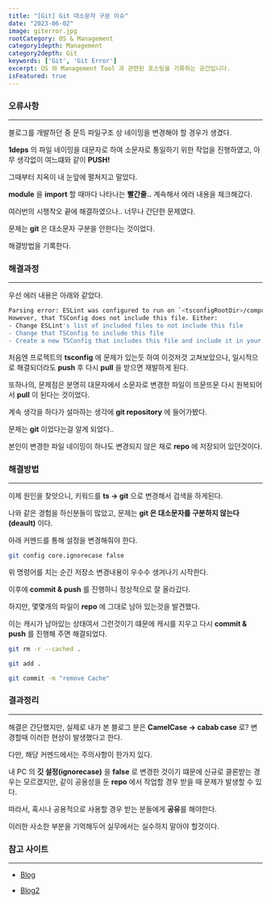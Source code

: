 ```yaml
---
title: "[Git] Git 대소문자 구분 이슈"
date: "2023-06-02"
image: giterror.jpg
rootCategory: OS & Management
category1depth: Management
category2depth: Git
keywords: ['Git', 'Git Error']
excerpt: OS 와 Management Tool 과 관련된 포스팅을 기록하는 공간입니다.
isFeatured: true
---
```



### 오류사항

---

블로그를 개발하던 중 문득 파일구조 상 네이밍을 변경해야 할 경우가 생겼다.

**1deps** 의 파일 네이밍을 대문자로 하여 소문자로 통일하기 위한 작업을 진행하였고, 아무 생각없이 여느떄와 같이 **PUSH!**

그때부터 지옥이 내 눈앞에 펼쳐지고 말았다.

**module** 을 **import** 할 때마다 나타나는 **빨간줄..** 계속해서 에러 내용을 체크해갔다.

여러번의 시행착오 끝에 해결하였으나.. 너무나 간단한 문제였다.

문제는 **git** 은 대소문자 구분을 안한다는 것이었다.

해결방법을 기록한다.

### 해결과정

---

우선 에러 내용은 아래와 같았다.

```bash
Parsing error: ESLint was configured to run on `<tsconfigRootDir>/component/TestComponent.cy.ts` using `parserOptions.project`: <tsconfigRootDir>/../../../../../../users/tduke/desktop/dev/blog/cypress/tsconfig.json
However, that TSConfig does not include this file. Either:
- Change ESLint's list of included files to not include this file
- Change that TSConfig to include this file
- Create a new TSConfig that includes this file and include it in your parserOptions.project
```
처음엔 프로젝트의 **tsconfig** 에 문제가 있는듯 하여 이것저것 고쳐보았으나, 일시적으로 해결되더라도 **push** 후 다시 **pull** 을 받으면 재발하게 된다.

또하나의, 문제점은 분명히 대문자에서 소문자로 변경한 파일이 뜨문뜨문 다시 원복되어서 **pull** 이 된다는 것이었다.

계속 생각을 하다가 설마하는 생각에 **git repository** 에 들어가봤다.

문제는 **git** 이었다는걸 알게 되었다..

본인이 변경한 파일 네이밍이 하나도 변경되지 않은 채로 **repo** 에 저장되어 있던것이다.

### 해결방법

---

이제 원인을 찾앗으니, 키워드를 **ts -> git** 으로 변경해서 검색을 하게된다.

나와 같은 경험을 하신분들이 많았고, 문제는 **git 은 대소문자를 구분하지 않는다(deault)** 이다.

아래 커멘드를 통해 설정을 변경해줘야 한다.

```bash
git config core.ignorecase false
```
위 명령어를 치는 순간 저장소 변경내용이 우수수 생겨나기 시작한다.

이후에 **commit & push** 를 진행하니 정상적으로 잘 올라갔다.

하지만, 몇몇개의 파일이 **repo** 에 그대로 남아 있는것을 발견했다.

이는 캐시가 남아있는 상태여서 그런것이기 떄문에 캐시를 지우고 다시 **commit & push** 를 진행해 주면 해결되었다.

```bash
git rm -r --cached .

git add .

git commit -m "remove Cache"
```

### 결과정리

---

해결은 간단했지만, 실제로 내가 본 블로그 분은 **CamelCase -> cabab case** 로? 변경할때 이러한 현상이 발생했다고 한다.

다만, 해당 커멘드에서는 주의사항이 한가지 있다.

내 PC 의 **깃 설정(ignorecase)** 을 **false** 로 변경한 것이기 떄문에 신규로 클론받는 경우는 모르겠지만, 같이 공용성을 둔 **repo** 에서 작업할 경우 받을 때 문제가 발생할 수 있다.

따라서, 혹시나 공용적으로 사용할 경우 받는 분들에게 **공유**를 해야한다.

이러한 사소한 부분을 기억해두어 실무에서는 실수하지 말아야 할것이다.

### 참고 사이트
---

- [Blog](https://papababo.tistory.com/entry/git-%EC%9D%80-%ED%8F%B4%EB%8D%94%ED%8C%8C%EC%9D%BC%EB%AA%85%EC%9D%98-%EB%8C%80%EC%86%8C%EB%AC%B8%EC%9E%90%EB%A5%BC-%EA%B0%9C%EB%AC%B4%EC%8B%9C%ED%95%9C%EB%8B%A4-%EA%B7%B8%EB%9F%BC-%EC%9A%B0%EC%A7%B8)

- [Blog2](https://kangdanne.tistory.com/148)